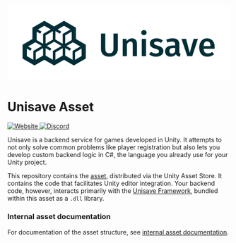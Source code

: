 ![Unisave Logo](Assets/Unisave/Images/PropertiesLogo.png)

Unisave Asset
=============

<a href="https://unisave.cloud/" target="_blank">
    <img alt="Website" src="https://img.shields.io/badge/Website-unisave.cloud-blue">
</a>
<a href="https://discord.gg/XV696Tp" target="_blank">
    <img alt="Discord" src="https://img.shields.io/discord/564878084499832839?label=Discord">
</a>

Unisave is a backend service for games developed in Unity. It attempts
to not only solve common problems like player registration but also
lets you develop custom backend logic in C#, the language you already
use for your Unity project.

This repository contains the [asset](https://assetstore.unity.com/packages/slug/142705),
distributed via the Unity Asset Store. It contains the code that facilitates Unity editor integration.
Your backend code, however, interacts primarily with
the [Unisave Framework](https://github.com/Jirka-Mayer/UnisaveFramework),
bundled within this asset as a `.dll` library.

### Internal asset documentation

For documentation of the asset structure, see
[internal asset documentation](docs).
